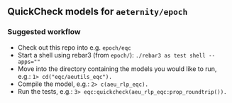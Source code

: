 ## QuickCheck models for `aeternity/epoch`

### Suggested workflow
 * Check out this repo into e.g. `epoch/eqc`
 * Start a shell using rebar3 (from `epoch/`): `./rebar3 as test shell --apps=""`
 * Move into the directory containing the models you would like to run, e.g.: `1> cd("eqc/aeutils_eqc").`
 * Compile the model, e.g.: `2> c(aeu_rlp_eqc).`
 * Run the tests, e.g.: `3> eqc:quickcheck(aeu_rlp_eqc:prop_roundtrip()).`
